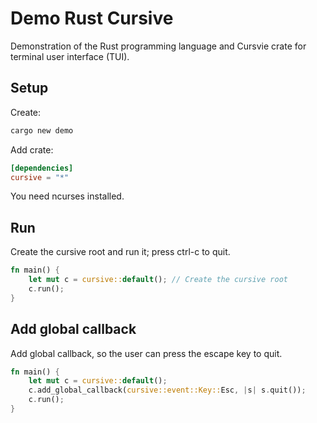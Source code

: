 # Demo Rust Cursive

Demonstration of the Rust programming language and Cursvie crate for terminal user interface (TUI).


## Setup

Create:

```sh
cargo new demo
```

Add crate:

```toml
[dependencies]
cursive = "*"
```

You need ncurses installed.


## Run

Create the cursive root and run it; press ctrl-c to quit.

```rust
fn main() {
    let mut c = cursive::default(); // Create the cursive root
    c.run();
}
```


## Add global callback

Add global callback, so the user can press the escape key to quit.

```rust
fn main() {
    let mut c = cursive::default();
    c.add_global_callback(cursive::event::Key::Esc, |s| s.quit());
    c.run();
}
```
